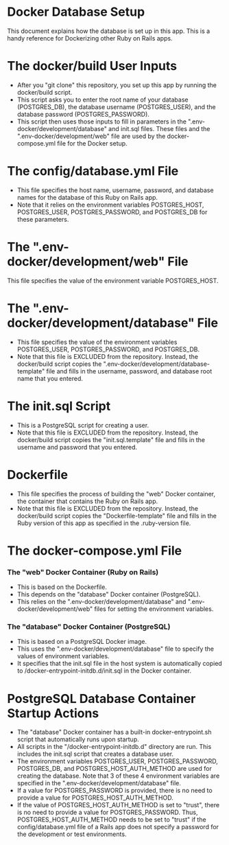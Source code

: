 # Docker Database Setup

This document explains how the database is set up in this app.  This is a handy reference for Dockerizing other Ruby on Rails apps.

# The docker/build User Inputs
* After you "git clone" this repository, you set up this app by running the docker/build script.
* This script asks you to enter the root name of your database (POSTGRES_DB), the database username (POSTGRES_USER), and the database password (POSTGRES_PASSWORD).
* This script then uses those inputs to fill in parameters in the ".env-docker/development/database" and init.sql files.  These files and the ".env-docker/development/web" file are used by the docker-compose.yml file for the Docker setup.

# The config/database.yml File
* This file specifies the host name, username, password, and database names for the database of this Ruby on Rails app.
* Note that it relies on the environment variables POSTGRES_HOST, POSTGRES_USER, POSTGRES_PASSWORD, and POSTGRES_DB for these parameters.

# The ".env-docker/development/web" File
This file specifies the value of the environment variable POSTGRES_HOST.

# The ".env-docker/development/database" File
* This file specifies the value of the environment variables POSTGRES_USER, POSTGRES_PASSWORD, and POSTGRES_DB.
* Note that this file is EXCLUDED from the repository.  Instead, the docker/build script copies the ".env-docker/development/database-template" file and fills in the username, password, and database root name that you entered.

# The init.sql Script
* This is a PostgreSQL script for creating a user.
* Note that this file is EXCLUDED from the repository.  Instead, the docker/build script copies the "init.sql.template" file and fills in the username and password that you entered.

# Dockerfile
* This file specifies the process of building the "web" Docker container, the container that contains the Ruby on Rails app.
* Note that this file is EXCLUDED from the repository.  Instead, the docker/build script copies the "Dockerfile-template" file and fills in the Ruby version of this app as specified in the .ruby-version file.

# The docker-compose.yml File
### The "web" Docker Container (Ruby on Rails)
* This is based on the Dockerfile.
* This depends on the "database" Docker container (PostgreSQL).
* This relies on the ".env-docker/development/database" and ".env-docker/development/web" files for setting the environment variables.
### The "database" Docker Container (PostgreSQL)
* This is based on a PostgreSQL Docker image.
* This uses the ".env-docker/development/database" file to specify the values of environment variables.
* It specifies that the init.sql file in the host system is automatically copied to /docker-entrypoint-initdb.d/init.sql in the Docker container.

# PostgreSQL Database Container Startup Actions
* The "database" Docker container has a built-in docker-entrypoint.sh script that automatically runs upon startup.
* All scripts in the "/docker-entrypoint-initdb.d" directory are run.  This includes the init.sql script that creates a database user.
* The environment variables POSTGRES_USER, POSTGRES_PASSWORD, POSTGRES_DB, and POSTGRES_HOST_AUTH_METHOD are used for creating the database.  Note that 3 of these 4 environment variables are specified in the ".env-docker/development/database" file.
* If a value for POSTGRES_PASSWORD is provided, there is no need to provide a value for POSTGRES_HOST_AUTH_METHOD.
* If the value of POSTGRES_HOST_AUTH_METHOD is set to "trust", there is no need to provide a value for POSTGRES_PASSWORD.  Thus, POSTGRES_HOST_AUTH_METHOD needs to be set to "trust" if the config/database.yml file of a Rails app does not specify a password for the development or test environments.

